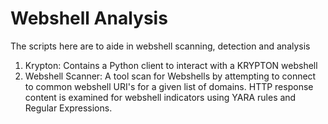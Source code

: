 # Webshell Analysis
The scripts here are to aide in webshell scanning, detection and analysis
1. Krypton: Contains a Python client to interact with a KRYPTON webshell
2. Webshell Scanner: A tool scan for Webshells by attempting to connect to common webshell URI's for a given list of domains. HTTP response content is examined for webshell indicators using YARA rules and Regular Expressions.
